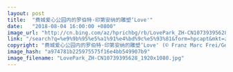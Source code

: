 ```yaml
---
layout: post
title:  "费城爱心公园内的罗伯特·印第安纳的雕塑‘Love'"
date:   "2018-08-04 16:00:00 +0800"
image_url: "http://cn.bing.com/az/hprichbg/rb/LovePark_ZH-CN10739395628_1920x1080.jpg"
link: "/search?q=%e9%9b%95%e5%a1%91%e4%bd%9c%e5%93%81&form=hpcapt&mkt=zh-cn"
copyright: "费城爱心公园内的罗伯特·印第安纳的雕塑‘Love' (© Franz Marc Frei/Getty Images)"
image_hash: "a974781b225975575f16e4bb549907b9"
image_filename: "LovePark_ZH-CN10739395628_1920x1080.jpg"
---
```

